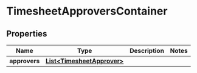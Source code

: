 

# TimesheetApproversContainer


## Properties

| Name | Type | Description | Notes |
|------------ | ------------- | ------------- | -------------|
|**approvers** | [**List&lt;TimesheetApprover&gt;**](TimesheetApprover.md) |  |  |




